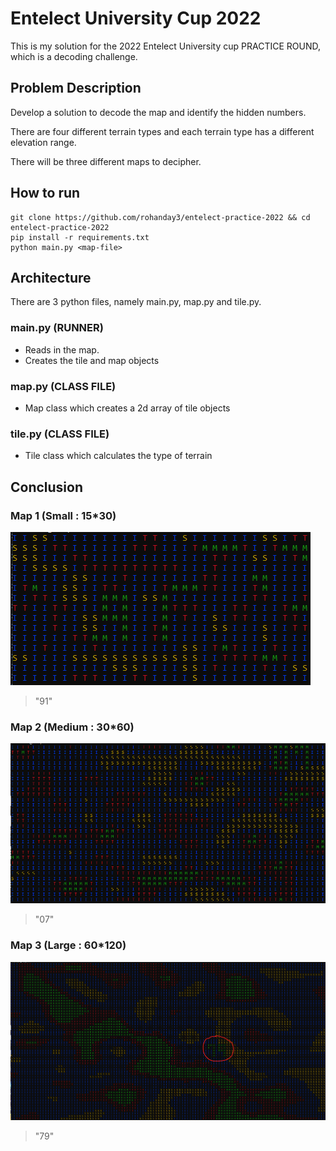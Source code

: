 # Entelect University Cup 2022
This is my  solution for the 2022 Entelect University cup PRACTICE ROUND, which is a decoding challenge.

## Problem Description

Develop a solution to decode the map and identify the hidden numbers.

There are four different terrain types and each terrain type has a different elevation range.

There will be three different maps to decipher.

## How to run
```
git clone https://github.com/rohanday3/entelect-practice-2022 && cd entelect-practice-2022
pip install -r requirements.txt
python main.py <map-file>
```
## Architecture
There are 3 python files, namely main.py, map.py and tile.py.
### main.py (RUNNER)
- Reads in the map.
- Creates the tile and map objects
### map.py (CLASS FILE)
- Map class which creates a 2d array of tile objects
### tile.py (CLASS FILE)
- Tile class which calculates the type of terrain

## Conclusion
### Map 1 (Small : 15*30)
![MAP 1](https://github.com/rohanday3/entelect-practice-2022/blob/main/1.png)
> "91"

### Map 2 (Medium : 30*60)
![MAP 1](https://github.com/rohanday3/entelect-practice-2022/blob/main/2.png)
> "07"

### Map 3 (Large : 60*120)
![MAP 1](https://github.com/rohanday3/entelect-practice-2022/blob/main/3_1.png)
> "79"
